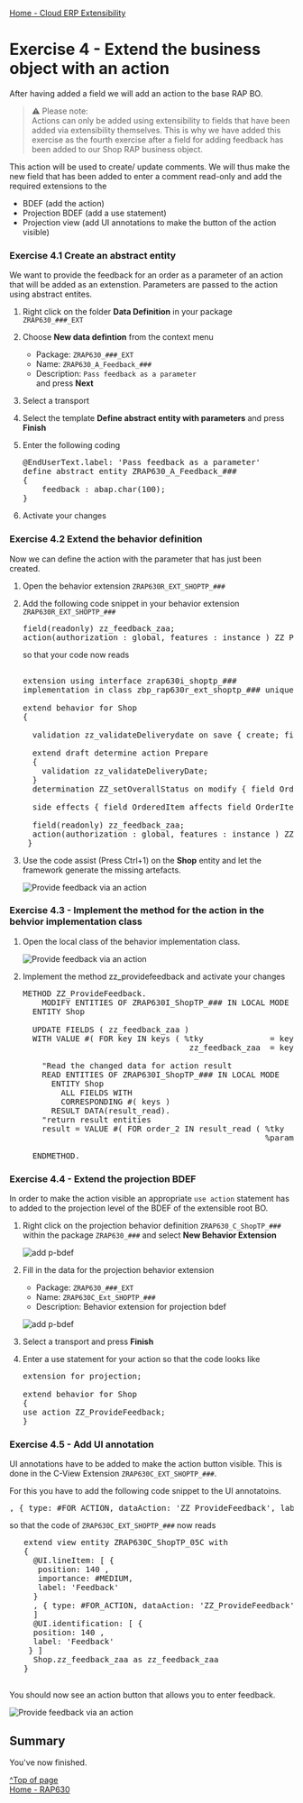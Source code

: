 [Home - Cloud ERP Extensibility](../../../../#exercises)

# Exercise 4 - Extend the business object with an action 

After having added a field we will add an action to the base RAP BO. 

> ⚠ Please note:  
> Actions can only be added using extensibility to fields that have been added via extensibility themselves.
> This is why we have added this exercise as the fourth exercise after a field for adding feedback has been added to our Shop RAP business object.   

This action will be used to create/ update comments. 
We will thus make the new field that has been added to enter a comment read-only 
and add the required extensions to the 

- BDEF (add the action)
- Projection BDEF (add a use statement)
- Projection view (add UI annotations to make the button of the action visible)

### Exercise 4.1 Create an abstract entity

We want to provide the feedback for an order as a parameter of an action that will be added as an extenstion.
Parameters are passed to the action using abstract entites.

1. Right click on the folder **Data Definition** in your package `ZRAP630_###_EXT` 
2. Choose **New data defintion** from the context menu  
   - Package: `ZRAP630_###_EXT`  
   - Name: `ZRAP630_A_Feedback_###`   
   - Description: `Pass feedback as a parameter`  
   and press **Next**
5. Select a transport   
5. Select the template **Define abstract entity with parameters** and press **Finish**  
6. Enter the following coding

   <pre lang="ABAP">
   @EndUserText.label: 'Pass feedback as a parameter'
   define abstract entity ZRAP630_A_Feedback_###  
   {
       feedback : abap.char(100);  
   }
   </pre>    

7. Activate your changes   

### Exercise 4.2 Extend the behavior definition 

Now we can define the action with the parameter that has just been created.  

1. Open the behavior extension `ZRAP630R_EXT_SHOPTP_###` 
2. Add the following code snippet in your behavior extension `ZRAP630R_EXT_SHOPTP_###`  

   <pre lang="ABAP">
   field(readonly) zz_feedback_zaa;
   action(authorization : global, features : instance ) ZZ_ProvideFeedback  parameter ZRAP630_A_Feedback_### result[1] $self;
   </pre> 
  
   so that your code now reads
  
   <pre lang="ABAP">  
   extension using interface zrap630i_shoptp_###
   implementation in class zbp_rap630r_ext_shoptp_### unique;
   
   extend behavior for Shop
   {
   
     validation zz_validateDeliverydate on save { create; field DeliveryDate; }
   
     extend draft determine action Prepare
     {
       validation zz_validateDeliveryDate;
     }
     determination ZZ_setOverallStatus on modify { field OrderedItem; }
   
     side effects { field OrderedItem affects field OrderItemPrice , field CurrencyCode ; }
   
     field(readonly) zz_feedback_zaa;
     action(authorization : global, features : instance ) ZZ_ProvideFeedback  parameter ZRAP630_A_Feedback_### result[1] $self;
    }
   </pre>

3. Use the code assist (Press Ctrl+1) on the **Shop** entity and let the framework generate the missing artefacts.

   ![Provide feedback via an action](images/ex4_implement_action_010.png)

### Exercise 4.3 - Implement the method for the action in the behvior implementation class

1. Open the local class of the behavior implementation class.

   ![Provide feedback via an action](images/ex4_implement_action_020.png)

2. Implement the method zz_providefeedback and activate your changes

   <pre lang="ABAP">
   METHOD ZZ_ProvideFeedback.
       MODIFY ENTITIES OF ZRAP630I_ShopTP_### IN LOCAL MODE
     ENTITY Shop
   
     UPDATE FIELDS ( zz_feedback_zaa )
     WITH VALUE #( FOR key IN keys ( %tky              = key-%tky
                                      zz_feedback_zaa  = key-%param-feedback  ) ).
   
       "Read the changed data for action result
       READ ENTITIES OF ZRAP630I_ShopTP_### IN LOCAL MODE
         ENTITY Shop
           ALL FIELDS WITH
           CORRESPONDING #( keys )
         RESULT DATA(result_read).
       "return result entities
       result = VALUE #( FOR order_2 IN result_read ( %tky   = order_2-%tky
                                                      %param = order_2 ) ).
   
     ENDMETHOD.
   </pre>

### Exercise 4.4 - Extend the projection BDEF

In order to make the action visible an appropriate `use action` statement has to added to the projection level of the BDEF of the extensible root BO.

1. Right click on the projection behavior definition `ZRAP630_C_ShopTP_###` within the package `ZRAP630_###` and select **New Behavior Extension**  
   
   ![add p-bdef](images/ex4_add_p_bdef_extension_020.png)   

2. Fill in the data for the projection behavior extension

   - Package: `ZRAP630_###_EXT` 
   - Name: `ZRAP630C_Ext_SHOPTP_###`
   - Description: Behavior extension for projection bdef   

   ![add p-bdef](images/ex4_add_p_bdef_extension_030.png)  

3. Select a transport and press **Finish**  

4. Enter a use statement for your action so that the code looks like 

   <pre lang="ABAP">
   extension for projection;
   
   extend behavior for Shop
   {
   use action ZZ_ProvideFeedback;
   }
   </pre>

### Exercise 4.5 - Add UI annotation

UI annotations have to be added to make the action button visible. This is done in the C-View Extension `ZRAP630C_EXT_SHOPTP_###`.   

For this you have to add the following code snippet to the UI annotatoins.

<pre>, { type: #FOR_ACTION, dataAction: 'ZZ_ProvideFeedback', label: 'Update feedback' } </pre>

so that the code of `ZRAP630C_EXT_SHOPTP_###` now reads

   <pre lang="ABAP">
   extend view entity ZRAP630C_ShopTP_05C with
   {
     @UI.lineItem: [ {
      position: 140 ,
      importance: #MEDIUM,
      label: 'Feedback'
     }
     , { type: #FOR_ACTION, dataAction: 'ZZ_ProvideFeedback', label: 'Update feedback' } 
     ]
     @UI.identification: [ {
     position: 140 ,
     label: 'Feedback'
    } ]
     Shop.zz_feedback_zaa as zz_feedback_zaa
   }
   </pre>

You should now see an action button that allows you to enter feedback.

![Provide feedback via an action](images/ex4_implement_action_030.png)

## Summary

You've now finished.

[^Top of page](#)   
[Home - RAP630](../../../../#exercises)   

